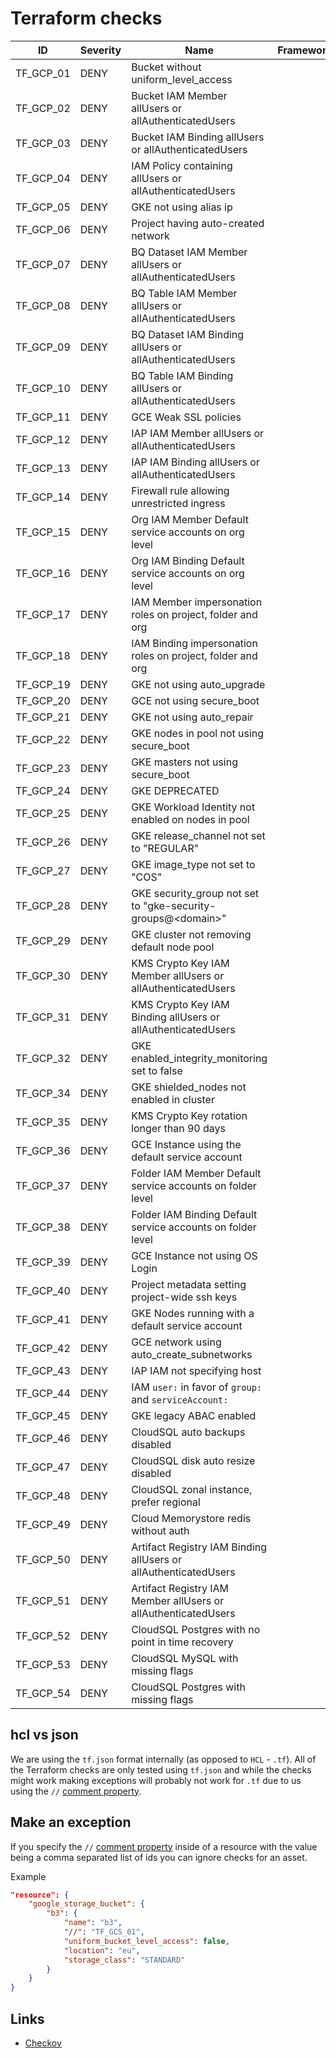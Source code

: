 # Terraform checks

|ID|Severity|Name|Framework
|---|---|---|---|
|TF_GCP_01|DENY|Bucket without uniform_level_access|   |
|TF_GCP_02|DENY|Bucket IAM Member allUsers or allAuthenticatedUsers|   |
|TF_GCP_03|DENY|Bucket IAM Binding allUsers or allAuthenticatedUsers|   |
|TF_GCP_04|DENY|IAM Policy containing allUsers or allAuthenticatedUsers|   |
|TF_GCP_05|DENY|GKE not using alias ip|   |
|TF_GCP_06|DENY|Project having auto-created network|   |
|TF_GCP_07|DENY|BQ Dataset IAM Member allUsers or allAuthenticatedUsers|   |
|TF_GCP_08|DENY|BQ Table IAM Member allUsers or allAuthenticatedUsers|   |
|TF_GCP_09|DENY|BQ Dataset IAM Binding allUsers or allAuthenticatedUsers|   |
|TF_GCP_10|DENY|BQ Table IAM Binding allUsers or allAuthenticatedUsers|   |
|TF_GCP_11|DENY|GCE Weak SSL policies|   |
|TF_GCP_12|DENY|IAP IAM Member allUsers or allAuthenticatedUsers|   |
|TF_GCP_13|DENY|IAP IAM Binding allUsers or allAuthenticatedUsers|   |
|TF_GCP_14|DENY|Firewall rule allowing unrestricted ingress|   |
|TF_GCP_15|DENY|Org IAM Member Default service accounts on org level|   |
|TF_GCP_16|DENY|Org IAM Binding Default service accounts on org level|   |
|TF_GCP_17|DENY|IAM Member impersonation roles on project, folder and org |   |
|TF_GCP_18|DENY|IAM Binding impersonation roles on project, folder and org|   |
|TF_GCP_19|DENY|GKE not using auto_upgrade|   |
|TF_GCP_20|DENY|GCE not using secure_boot|   |
|TF_GCP_21|DENY|GKE not using auto_repair|   |
|TF_GCP_22|DENY|GKE nodes in pool not using secure_boot|   |
|TF_GCP_23|DENY|GKE masters not using secure_boot|   |
|TF_GCP_24|DENY|GKE DEPRECATED|   |
|TF_GCP_25|DENY|GKE Workload Identity not enabled on nodes in pool|   |
|TF_GCP_26|DENY|GKE release_channel not set to "REGULAR"|   |
|TF_GCP_27|DENY|GKE image_type not set to "COS"|   |
|TF_GCP_28|DENY|GKE security_group not set to "gke-security-groups@\<domain\>"|   |
|TF_GCP_29|DENY|GKE cluster not removing default node pool|   |
|TF_GCP_30|DENY|KMS Crypto Key IAM Member allUsers or allAuthenticatedUsers|   |
|TF_GCP_31|DENY|KMS Crypto Key IAM Binding allUsers or allAuthenticatedUsers|   |
|TF_GCP_32|DENY|GKE enabled_integrity_monitoring set to false|   |
|TF_GCP_34|DENY|GKE shielded_nodes not enabled in cluster |   |
|TF_GCP_35|DENY|KMS Crypto Key rotation longer than 90 days|   |
|TF_GCP_36|DENY|GCE Instance using the default service account|   |
|TF_GCP_37|DENY|Folder IAM Member Default service accounts on folder level|   |
|TF_GCP_38|DENY|Folder IAM Binding Default service accounts on folder level|   |
|TF_GCP_39|DENY|GCE Instance not using OS Login|   |
|TF_GCP_40|DENY|Project metadata setting project-wide ssh keys|   |
|TF_GCP_41|DENY|GKE Nodes running with a default service account|   |
|TF_GCP_42|DENY|GCE network using auto_create_subnetworks |   |
|TF_GCP_43|DENY|IAP IAM not specifying host |   |
|TF_GCP_44|DENY|IAM `user:` in favor of `group:` and `serviceAccount:` |   |
|TF_GCP_45|DENY|GKE legacy ABAC enabled |   |
|TF_GCP_46|DENY|CloudSQL auto backups disabled |   |
|TF_GCP_47|DENY|CloudSQL disk auto resize disabled |   |
|TF_GCP_48|DENY|CloudSQL zonal instance, prefer regional |   |
|TF_GCP_49|DENY|Cloud Memorystore redis without auth |   |
|TF_GCP_50|DENY|Artifact Registry IAM Binding allUsers or allAuthenticatedUsers |   |
|TF_GCP_51|DENY|Artifact Registry IAM Member allUsers or allAuthenticatedUsers |   |
|TF_GCP_52|DENY|CloudSQL Postgres with no point in time recovery |   |
|TF_GCP_53|DENY|CloudSQL MySQL with missing flags |   |
|TF_GCP_54|DENY|CloudSQL Postgres with missing flags |   |


## hcl vs json

We are using the `tf.json` format internally (as opposed to `HCL` - `.tf`). All of the Terraform checks are only tested using `tf.json` and while the checks might work making exceptions will probably not work for `.tf` due to us using the `//` [comment property](https://www.terraform.io/docs/configuration/syntax-json.html#comment-properties).

## Make an exception

If you specify the `//` [comment property](https://www.terraform.io/docs/configuration/syntax-json.html#comment-properties) inside of a resource with the value being a comma separated list of ids you can ignore checks for an asset.

Example

```json
"resource": {
    "google_storage_bucket": {
        "b3": {
            "name": "b3",
            "//": "TF_GCS_01",
            "uniform_bucket_level_access": false,
            "location": "eu",
            "storage_class": "STANDARD"
        }
    }
}
```

## Links

* [Checkov](https://github.com/bridgecrewio/checkov/tree/master/checkov/terraform/checks/resource/gcp)
